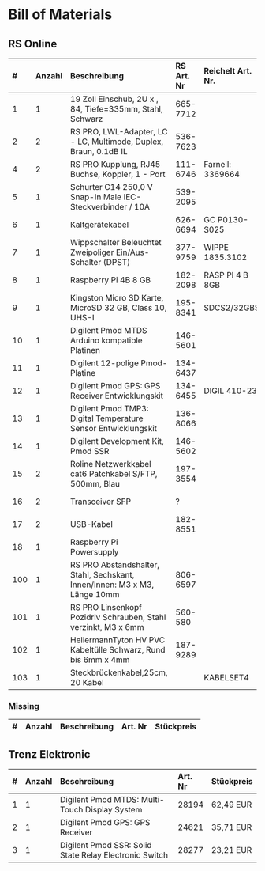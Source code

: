 # Bill of Materials

## RS Online

| #   | Anzahl | Beschreibung                                                                  | RS Art. Nr | Reichelt Art. Nr. | Stückpreis | Bestellt |
|:--- |:---    |:---                                                                           |:---        |:---             |:---        |:---      |
| 1   | 1      | 19 Zoll Einschub, 2U x , 84, Tiefe=335mm, Stahl, Schwarz                      | 665-7712   |                 | 80,53 EUR  |  5       |
| 2   | 2      | RS PRO, LWL-Adapter, LC - LC, Multimode, Duplex, Braun, 0.1dB IL              | 536-7623   |                 | 5,91 EUR   | 10       |
| 4   | 2      | RS PRO Kupplung, RJ45 Buchse, Koppler, 1 - Port                               | 111-6746   | Farnell: 3369664| 16,42 EUR  |  10       |
| 5   | 1      | Schurter C14 250,0 V Snap-In Male IEC-Steckverbinder / 10A                    | 539-2095   |                 | 2,99 EUR   |  5       |
| 6   | 1      | Kaltgerätekabel                                                               | 626-6694   | GC P0130-S025   | 9,78 EUR   |  5       |
| 7   | 1      | Wippschalter Beleuchtet Zweipoliger Ein/Aus-Schalter (DPST)                   | 377-9759   | WIPPE 1835.3102 | 4,80 EUR   |  5       |
| 8   | 1      | Raspberry Pi 4B 8 GB                                                          | 182-2098   | RASP PI 4 B 8GB |    80 EUR  |  5       |
| 9   | 1      | Kingston Micro SD Karte, MicroSD 32 GB, Class 10, UHS-I                       | 195-8341   | SDCS2/32GBSP    |    5 EUR   |  5       |
| 10  | 1      | Digilent Pmod MTDS Arduino kompatible Platinen                                | 146-5601   |                 | 77,74 EUR  |  1       |
| 11  | 1      | Digilent 12-polige Pmod-Platine                                               | 134-6437   |                 | 5,60 EUR   |  1       |
| 12  | 1      | Digilent Pmod GPS: GPS Receiver Entwicklungskit                               | 134-6455   | DIGIL 410-237   | 35,03 EUR  |  5       |
| 13  | 1      | Digilent Pmod TMP3: Digital Temperature Sensor Entwicklungskit                | 136-8066   |                 | 6,13 EUR   |  1       |
| 14  | 1      | Digilent Development Kit, Pmod SSR                                            | 146-5602   |                 | 22,93 EUR  |  0?      |
| 15  | 2      | Roline Netzwerkkabel cat6 Patchkabel S/FTP, 500mm, Blau                       | 197-3554   |                 | 3.29 EUR   | 10       |
| 16  | 2      | Transceiver SFP                                                               | ?          |                 | ca 70€ EUR |  0?      |
| 17  | 2      | USB-Kabel                                                                     | 182-8551   |                 | 3,74 EUR   | 10       |
| 18  | 1      | Raspberry Pi Powersupply                                                      |            |                 | 5-15 EUR   |  0       |
| 100 | 1      | RS PRO Abstandshalter, Stahl, Sechskant, Innen/Innen: M3 x M3, Länge 10mm     | 806-6597   |                 | 6,99 EUR   | 1(50 Stück) |
| 101 | 1      | RS PRO Linsenkopf Pozidriv Schrauben, Stahl verzinkt, M3 x 6mm                | 560-580    |                 | 3,16 EUR   | 1(100 Stück)|
| 102 | 1      | HellermannTyton HV PVC Kabeltülle Schwarz, Rund bis 6mm x 4mm                 | 187-9289   |                 | 8,97 EUR   | 1(genug)    |
| 103 | 1      | Steckbrückenkabel,25cm, 20 Kabel                                              |            | KABELSET4       | 5 EUR      | 1(20 Stück) |



### Missing

| #  | Anzahl    | Beschreibung                                                      | Art. Nr  | Stückpreis |
|:---|:---       |:---                                                               |:---      |:---        |


## Trenz Elektronic

| #  | Anzahl    | Beschreibung                                                      | Art. Nr | Stückpreis |
|:---|:---       |:---                                                               |:---     |:---        |
| 1  | 1         | Digilent Pmod MTDS: Multi-Touch Display System                    | 28194   | 62,49 EUR  |
| 2  | 1         | Digilent Pmod GPS: GPS Receiver                                   | 24621   | 35,71 EUR  |
| 3  | 1         | Digilent Pmod SSR: Solid State Relay Electronic Switch            | 28277   | 23,21 EUR  |
